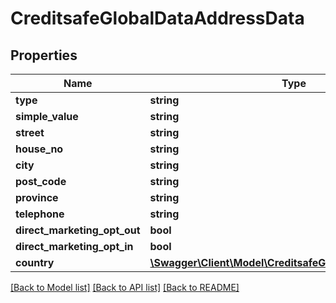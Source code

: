 # CreditsafeGlobalDataAddressData

## Properties
Name | Type | Description | Notes
------------ | ------------- | ------------- | -------------
**type** | **string** |  | [optional] 
**simple_value** | **string** |  | [optional] 
**street** | **string** |  | [optional] 
**house_no** | **string** |  | [optional] 
**city** | **string** |  | [optional] 
**post_code** | **string** |  | [optional] 
**province** | **string** |  | [optional] 
**telephone** | **string** |  | [optional] 
**direct_marketing_opt_out** | **bool** |  | [optional] 
**direct_marketing_opt_in** | **bool** |  | [optional] 
**country** | [**\Swagger\Client\Model\CreditsafeGlobalDataCountryCode**](CreditsafeGlobalDataCountryCode.md) |  | [optional] 

[[Back to Model list]](../../README.md#documentation-for-models) [[Back to API list]](../../README.md#documentation-for-api-endpoints) [[Back to README]](../../README.md)

